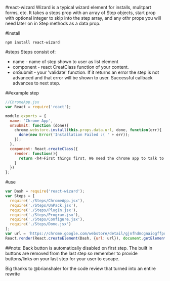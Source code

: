 #react-wizard
Wizard is a typical wizard element for installs, mulitpart forms, etc. It takes a steps prop with an array of Step objects, start prop with optional integer to skip into the step array, and any othr props you will need later on in Step methods as a data prop. 

#install
```
npm install react-wizard
```
#steps
Steps consist of:
* name - name of step shown to user as list element
* component - react CreatClass function of your content. 
* onSubmit - your 'validate' function. If it returns an error the step is not advanced and that error will be shown to user. Successful callback advances to next step.

##example step
```js
//ChromeApp.jsx
var React = require('react');

module.exports = {
  name: 'Chrome App',
  onSubmit: function (done){
    chrome.webstore.install(this.props.data.url, done, function(err){
      done(new Error('Installation Failed :( ' + err));
    });
  },
  component: React.createClass({
    render: function(){
      return <h4>First things first, We need the chrome app to talk to your usb devices. Click Go, and lets Go!</h4>
    }
  })
};
```

#use
```js
var Dash = require('react-wizard');
var Steps = [
  require('./Steps/ChromeApp.jsx'),
  require('./Steps/UnPack.jsx'),
  require('./Steps/PlugIn.jsx'),
  require('./Steps/Program.jsx'),
  require('./Steps/Configure.jsx'),
  require('./Steps/Done.jsx')
];
var url = 'https://chrome.google.com/webstore/detail/gjnfhdmcgnaiogffpdoiecllabiabdee';
React.render(React.createElement(Dash, {url: url}), document.getElementById('container'));
```
##note:
Back button is automatically disabled on first step.
The built in buttons are removed from the last step so remember to provide buttons/links on your last step for your user to escape.

Big thanks to @brianshaler for the code review that turned into an entire rewrite
